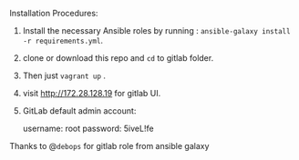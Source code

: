Installation Procedures:

1. Install the necessary Ansible roles by running : `ansible-galaxy install -r requirements.yml`.

2. clone or download this repo and `cd` to gitlab folder.

3. Then just `vagrant up` .

4. visit http://172.28.128.19 for gitlab UI.

5. GitLab default admin account:

	username: root
	password: 5iveL!fe

Thanks to @`debops` for gitlab role from ansible galaxy